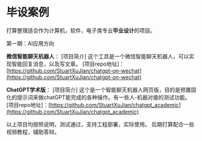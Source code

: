 # 毕设案例

打算整理适合作为计算机，软件，电子类专业**毕业设计**的项目。

第一期：AI应用方向

**微信智能聊天机器人**：
[项目简介] 这个工具是一个微信智能聊天机器人，可以实现智能回复消息，以及写文章。
[项目repo地址]：[https://github.com/StuartXuJian/chatgpt-on-wechat](https://github.com/StuartXuJian/chatgpt-on-wechat)

**ChatGPT学术版**：
[项目简介] 这个是一个智能聊天机器人网页版，目的是预置固化的提示词来做chatGPT能完成的各种操作。有一些人-机器对接的测试功能。
[项目repo地址]：[https://github.com/StuartXuJian/chatgpt_academic](https://github.com/StuartXuJian/chatgpt_academic)

以上项目均按照说明，测试通过，支持工程部署，实际使用。
后期打算配合一些视频教程，辅助答辩。
